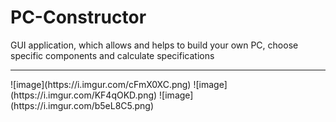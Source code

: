 # PC-Constructor
GUI application, which allows and helps to build your own PC, choose specific components and calculate specifications
<hr>
![image](https://i.imgur.com/cFmX0XC.png)
![image](https://i.imgur.com/KF4qOKD.png)
![image](https://i.imgur.com/b5eL8C5.png)
